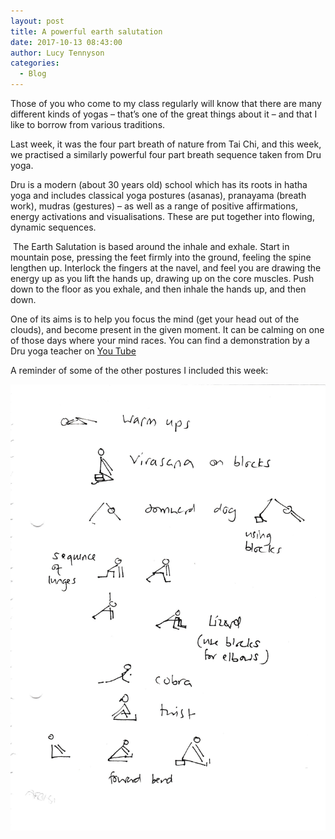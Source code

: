 ```yaml
---
layout: post
title: A powerful earth salutation
date: 2017-10-13 08:43:00
author: Lucy Tennyson
categories:
  - Blog
---
```



Those of you who come to my class regularly will know that there are many different kinds of yogas – that’s one of the great things about it – and that I like to borrow from various traditions.

Last week, it was the four part breath of nature from Tai Chi, and this week, we practised a similarly powerful four part breath sequence taken from Dru yoga.

Dru is a modern (about 30 years old) school which has its roots in hatha yoga and includes classical yoga postures (asanas), pranayama (breath work), mudras (gestures) – as well as a range of positive affirmations, energy activations and visualisations. These are put together into flowing, dynamic sequences.

&nbsp;The Earth Salutation is based around the inhale and exhale. Start in mountain pose, pressing the feet firmly into the ground, feeling the spine lengthen up. Interlock the fingers at the navel, and feel you are drawing the energy up as you lift the hands up, drawing up on the core muscles. Push down to the floor as you exhale, and then inhale the hands up, and then down.

One of its aims is to help you focus the mind (get your head out of the clouds), and become present in the given moment. It can be calming on one of those days where your mind races. You can find a demonstration by a Dru yoga teacher on [You Tube](https://www.youtube.com/watch?v=IRfS0wgZgvI)

A reminder of some of the other postures I included this week:

![](/uploads/versions/yogablog13oct---x----1744-2468x---.jpg)